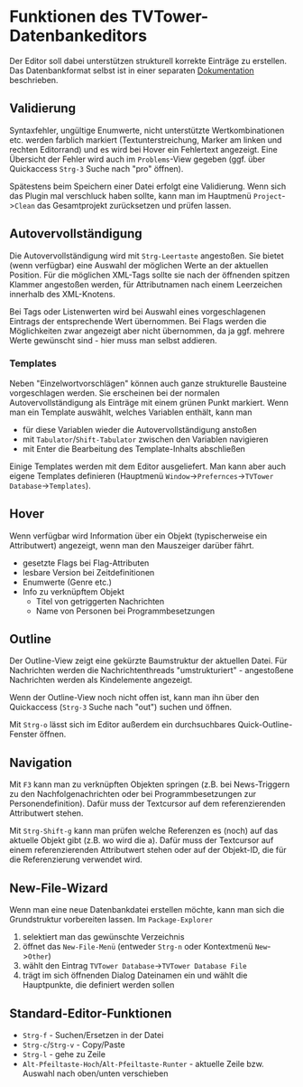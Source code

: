 # Funktionen des TVTower-Datenbankeditors

Der Editor soll dabei unterstützen strukturell korrekte Einträge zu erstellen.
Das Datenbankformat selbst ist in einer separaten [Dokumentation](../../database_de/main.md) beschrieben.

## Validierung

Syntaxfehler, ungültige Enumwerte, nicht unterstützte Wertkombinationen etc. werden farblich markiert (Textunterstreichung, Marker am linken und rechten Editorrand) und es wird bei Hover ein Fehlertext angezeigt.
Eine Übersicht der Fehler wird auch im `Problems`-View gegeben (ggf. über Quickaccess `Strg-3` Suche nach "pro" öffnen).

Spätestens beim Speichern einer Datei erfolgt eine Validierung.
Wenn sich das Plugin mal verschluck haben sollte, kann man im Hauptmenü `Project`->`Clean` das Gesamtprojekt zurücksetzen und prüfen lassen.

## Autovervollständigung

Die Autovervollständigung wird mit `Strg-Leertaste` angestoßen.
Sie bietet (wenn verfügbar) eine Auswahl der möglichen Werte an der aktuellen Position.
Für die möglichen XML-Tags sollte sie nach der öffnenden spitzen Klammer angestoßen werden, für Attributnamen nach einem Leerzeichen innerhalb des XML-Knotens.

Bei Tags oder Listenwerten wird bei Auswahl eines vorgeschlagenen Eintrags der entsprechende Wert übernommen.
Bei Flags werden die Möglichkeiten zwar angezeigt aber nicht übernommen, da ja ggf. mehrere Werte gewünscht sind - hier muss man selbst addieren.

### Templates

Neben "Einzelwortvorschlägen" können auch ganze strukturelle Bausteine vorgeschlagen werden.
Sie erscheinen bei der normalen Autovervollständigung als Einträge mit einem grünen Punkt markiert.
Wenn man ein Template auswählt, welches Variablen enthält, kann man 
* für diese Variablen wieder die Autovervollständigung anstoßen
* mit `Tabulator`/`Shift-Tabulator` zwischen den Variablen navigieren
* mit Enter die Bearbeitung des Template-Inhalts abschließen

Einige Templates werden mit dem Editor ausgeliefert.
Man kann aber auch eigene Templates definieren (Hauptmenü `Window`->`Prefernces`->`TVTower Database`->`Templates`).

## Hover

Wenn verfügbar wird Information über ein Objekt (typischerweise ein Attributwert) angezeigt, wenn man den Mauszeiger darüber fährt.

* gesetzte Flags bei Flag-Attributen
* lesbare Version bei Zeitdefinitionen
* Enumwerte (Genre etc.)
* Info zu verknüpftem Objekt
    * Titel von getriggerten Nachrichten
    * Name von Personen bei Programmbesetzungen

## Outline 

Der Outline-View zeigt eine gekürzte Baumstruktur der aktuellen Datei.
Für Nachrichten werden die Nachrichtenthreads "umstrukturiert" - angestoßene Nachrichten werden als Kindelemente angezeigt.

Wenn der Outline-View noch nicht offen ist, kann man ihn über den Quickaccess (`Strg-3` Suche nach "out") suchen und öffnen.

Mit `Strg-o` lässt sich im Editor außerdem ein durchsuchbares Quick-Outline-Fenster öffnen.

## Navigation

Mit `F3` kann man zu verknüpften Objekten springen (z.B. bei News-Triggern zu den Nachfolgenachrichten oder bei Programmbesetzungen zur Personendefinition).
Dafür muss der Textcursor auf dem referenzierenden Attributwert stehen.

Mit `Strg-Shift-g` kann man prüfen welche Referenzen es (noch) auf das aktuelle Objekt gibt (z.B. wo wird die a).
Dafür muss der Textcursor auf einem referenzierenden Attributwert stehen oder auf der Objekt-ID, die für die Referenzierung verwendet wird.

## New-File-Wizard

Wenn man eine neue Datenbankdatei erstellen möchte, kann man sich die Grundstruktur vorbereiten lassen.
Im `Package-Explorer`
1. selektiert man das gewünschte Verzeichnis
1. öffnet das `New-File-Menü` (entweder `Strg-n` oder Kontextmenü `New`->`Other`)
1. wählt den Eintrag `TVTower Database`->`TVTower Database File`
1. trägt im sich öffnenden Dialog Dateinamen ein und wählt die Hauptpunkte, die definiert werden sollen

## Standard-Editor-Funktionen

* `Strg-f` - Suchen/Ersetzen in der Datei
* `Strg-c`/`Strg-v` - Copy/Paste
* `Strg-l` - gehe zu Zeile
* `Alt-Pfeiltaste-Hoch`/`Alt-Pfeiltaste-Runter` - aktuelle Zeile bzw. Auswahl nach oben/unten verschieben